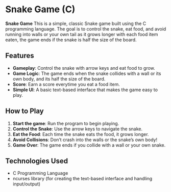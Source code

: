 # Snake Game (C)

**Snake Game** This is a simple, classic Snake game built using the C programming language. The goal is to control the snake, eat food, and avoid running into walls or your own tail as it grows longer with each food item eaten, the game ends if the snake is half the size of the board.

## Features

- **Gameplay**: Control the snake with arrow keys and eat food to grow.
- **Game Logic**: The game ends when the snake collides with a wall or its own body, and its half the size of the board.
- **Score**: Earn a score everytime you eat a food item.
- **Simple UI**: A basic text-based interface that makes the game easy to play.

## How to Play

1. **Start the game**: Run the program to begin playing.
2. **Control the Snake**: Use the arrow keys to navigate the snake.
3. **Eat the Food**: Each time the snake eats the food, it grows longer.
4. **Avoid Collisions**: Don’t crash into the walls or the snake’s own body!
5. **Game Over**: The game ends if you collide with a wall or your own snake.

## Technologies Used

- C Programming Language
- ncurses library (for creating the text-based interface and handling input/output)

